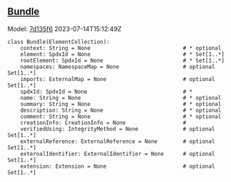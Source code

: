 ## [Bundle](https://github.com/spdx/spdx-3-model/blob/main/model/Core/Classes/Bundle.md)
Model: [7d135f6](https://github.com/spdx/spdx-3-model/commit/7d135f6b3c1c412e06ae2ca73da3cbbbcdbc5cda) 2023-07-14T15:12:49Z
```
class Bundle(ElementCollection):
    context: String = None                             # * optional 
    element: SpdxId = None                             # * Set[1..*]
    rootElement: SpdxId = None                         # * Set[1..*]
    namespaces: NamespaceMap = None                    # optional Set[1..*]
    imports: ExternalMap = None                        # optional Set[1..*]
    spdxId: SpdxId = None                              # * 
    name: String = None                                # * optional 
    summary: String = None                             # * optional 
    description: String = None                         # * optional 
    comment: String = None                             # * optional 
    creationInfo: CreationInfo = None                  # 
    verifiedUsing: IntegrityMethod = None              # optional Set[1..*]
    externalReference: ExternalReference = None        # optional Set[1..*]
    externalIdentifier: ExternalIdentifier = None      # optional Set[1..*]
    extension: Extension = None                        # optional Set[1..*]
```

